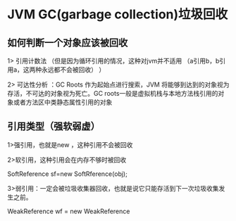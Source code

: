 
# JVM GC(garbage collection)垃圾回收
## 如何判断一个对象应该被回收
1> 引用计数法  （但是因为循环引用的情况，这种对jvm并不适用 （a引用b，b引用a，这两种永远都不会被回收） ）

2> 可达性分析   ：GC Roots 作为起始点进行搜索，JVM 将能够到达到的对象视为存活，不可达的对象视为死亡。GC roots一般是虚拟机栈与本地方法栈引用的对象或者方法区中类静态属性引用的对象
## 引用类型（强软弱虚）
1>强引用，也就是new ，这种引用不会被回收

2>软引用，这种引用会在内存不够时被回收

  SoftReference<Object> sf=new SoftRference<Object>(obj); 

3>弱引用：一定会被垃圾收集器回收，也就是说它只能存活到下一次垃圾收集发生之前。
  
  WeakReference<Object> wf = new WeakReference<Object>(obj);

4>虚引用：为一个对象设置虚引用关联的唯一目的就是能在这个对象被收集器回收时收到一个系统通知。
# 垃圾回收性能
1.吞吐量：特定的时间周期内一个应用的工作量的最大值。

2.停顿时间：因为 GC 而导致程序不能工作的时间长度。

# 垃圾回收算法
1.标记清除

2.标记整理

3.复制

在实际中，年轻代一般都使用 复制这种算法进行回收 但是并不是将内存划分为大小相等的两块，而是分为一块较大的 Eden 空间和两块较小的 Survior 空间（默认为8：1：1）

4.分代算法

现在最常用的，新生代，老年代，永久代，  （新：老默认为1：2）
# 垃圾收集器
## 串行收集器（年轻代:复制，老年代：标记整理）
串行收集器采用**stop-the-world**的方式进行，内存不足时，会设置一个停顿点，待所有线程进入safepoint后，应用线程暂停，串行 GC 开始工作，采用**单线程方式**回收空间并整理内存。

serial针对年轻代

serial-old针对老年代
## 并行收集器Parallel（年轻代：复制算法，老年代：标记-整理）
并行收集器是以**吞吐量为目标**的收集器（吞吐量 = 运行用户代码时间 / (运行用户代码时间 + 垃圾收集时间)）

使用**stop-the-world** 方式，只是暂停时并行地进行垃圾收集。并行收集器年轻代采用复制算法，老年代采用标记-整理
## 并发标记清除收集器CMS（concurrent mark sweep）（老年代：标记-清除）
CMS是一种以**最短停顿时间**为目标的收集器

此处并发指的是用户线程和 GC 线程同时运行。

关键步骤。

1.初始标记 （GC roots 能直接关联的对象）

2.并发标记  （GC roots tracing）

3.重新标记（修正并发标记期间因用户程序继续运作而导致标记产生变动的那一部分对象的标记记录） 

4.并发清除   （sweep）
## G1（标记-整理 + 复制算法）
特点：弱化分代，采用分区，无永久代

年轻代和老年代划分成多个大小相等的独立区域（Region）

通过记录每个**Region 垃圾回收时间以及回收所获得的空间**（这两个值是通过过去回收的经验获得），并维护一个优先列表，每次根据允许的收集时间，优先回收价值最大的 Region。

步骤：

1.初始标记

2.并发标记

3.最终标记

4.删选回收
  
**G1与CMS三色标记策略** （让JVM短时间发生STW）

三色：黑色，灰色，白色
  
黑色：该对象已经被标记，并且该对象引用的对象也已经被标记

灰色：该对象已经被标记，但是其后还存在没有标记的引用
  
白色：该对象没有被垃圾回收器标记过，不可达
  
这两者都会有一个最终标记（或者说重新标记）的过程，是为了修正在并发标记的过程中引用发生变化导致的标记错误。
  
CMS：重新扫描：如果监测到黑色对象新增了引用，就将其置为灰色，后续扫描灰色对象，就能标记新增引用
  
G1： SATB（snapshot-at-the-beginning）（开始快照）：记录开始状态的快照，若在并发标记过程中有引用被删除，则记录下该引用，后续查看该引用是否被其他黑色对象引用，以防止漏标
# JVM内存分配策略
1.优先在Eden区分配

2.大对象直接进入老年代

3.年轻代到达年龄阈值后晋升

4.动态对象年龄判定（如果survivor区中相同年龄的对象占一般以上，则年龄大于等于该年龄的对象都可以晋升）

5.空间分配担保(先检查老年代最大可用的连续空间是否大于年轻代所有对象总空间,大于则一切安好可以进行minor gc，小于则需要考察 是否可以冒险 老年代最大可用的连续空间是否大于历次晋升到老年代对象的平均大小，如果不可以就需要进行一次Full GC)
# 垃圾回收发生时机
## 1.Minor GC（发生在年轻代）

当eden空间不足时发生Minor GC

a>在Eden上创建对象发现空间不足，会清理from区与Eden区 

b>Eden区清空，幸存下来的对象会进入to区同时年龄加一

c>对象年龄达到要求就进入（晋升<promotion>）老年代
  
## 2.Full GC （发生在老年代）
1.调用 System.gc():建议虚拟机进行 Full GC
  
2.老年代空间不足
  
3.方法区空间不足
  
4.Minor GC 的平均晋升空间大于老年代剩余可用空间
  
5.对象大小大于to区与老年代可用空间
  
## jvm常用参数
1. Xms 初始堆大小
2. Xmx 最大堆大小
3. Xmn 年轻代大小
